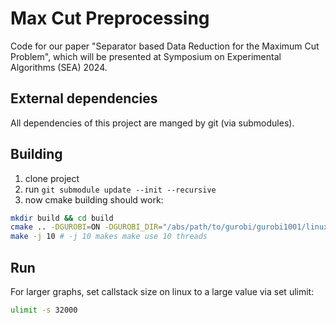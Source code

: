 # Max Cut Preprocessing

Code for our paper "Separator based Data Reduction for the Maximum Cut Problem", which will be presented at Symposium on Experimental Algorithms (SEA) 2024.

## External dependencies

All dependencies of this project are manged by git (via submodules).

## Building

1) clone project
2) run ```git submodule update --init --recursive```
3) now cmake building should work:

```bash
mkdir build && cd build
cmake .. -DGUROBI=ON -DGUROBI_DIR="/abs/path/to/gurobi/gurobi1001/linux64/"
make -j 10 # -j 10 makes make use 10 threads
```
## Run

For larger graphs, set callstack size on linux to a large value via set ulimit:
```bash
ulimit -s 32000
```
